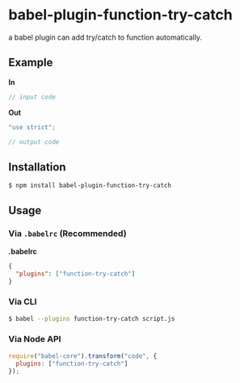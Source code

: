 # babel-plugin-function-try-catch

a babel plugin can add try/catch to function automatically.

## Example

**In**

```js
// input code
```

**Out**

```js
"use strict";

// output code
```

## Installation

```sh
$ npm install babel-plugin-function-try-catch
```

## Usage

### Via `.babelrc` (Recommended)

**.babelrc**

```json
{
  "plugins": ["function-try-catch"]
}
```

### Via CLI

```sh
$ babel --plugins function-try-catch script.js
```

### Via Node API

```javascript
require("babel-core").transform("code", {
  plugins: ["function-try-catch"]
});
```

